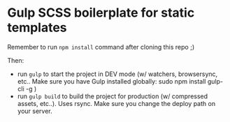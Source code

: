 Gulp SCSS boilerplate for static templates
==========================================

Remember to run `npm install` command after cloning this repo ;)

Then:

* run  `gulp` to start the project in DEV mode (w/ watchers, browsersync, etc.. Make sure you have Gulp installed globally: sudo npm install gulp-cli -g )
* run  `gulp build` to build the project for production (w/ compressed assets, etc..). Uses rsync. Make sure you change the deploy path on your server.
